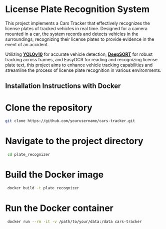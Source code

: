 # License Plate Recognition System
This project implements a Cars Tracker that effectively recognizes the license plates of tracked vehicles in real time. Designed for a camera mounted in a car, the system records and detects vehicles in the surroundings, recognizing their license plates to provide evidence in the event of an accident.
 
Utilizing [**YOLOv10**](https://github.com/THU-MIG/yolov10) for accurate vehicle detection,  [**DeepSORT**](https://pypi.org/project/deep-sort-realtime/) for robust tracking across frames, and EasyOCR for reading and recognizing license plate text, this project aims to enhance vehicle tracking capabilities and streamline the process of license plate recognition in various environments.






## Installation Instructions with Docker


 # Clone the repository
 ```bash
 git clone https://github.com/yourusername/cars-tracker.git
```

# Navigate to the project directory
```bash
 cd plate_recognizer
```
# Build the Docker image
```bash
 docker build -t plate_recognizer
```
# Run the Docker container
```bash
 docker run --rm -it -v /path/to/your/data:/data cars-tracker
 ```
     




